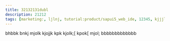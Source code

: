 ```yaml
---
title: 32132131dubl
description: 21212
tags: [marketing:, ljlnj, tutorial:product/sapui5_web_ide, 12345, kjjjlhj]
---
```

bhbbk
bnkj
mjolk
kjojjk
kpk
kjolk;[
kpok[
mjol;
bbbbbbbbbbbbb
